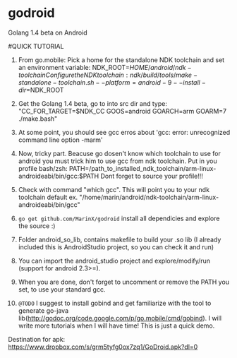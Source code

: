 godroid
=======

Golang 1.4 beta on Android

#QUICK TUTORIAL

1. From go.mobile:
Pick a home for the standalone NDK toolchain and set an environment variable:
				NDK_ROOT=$HOME/android/ndk-toolchain
Configure the NDK toolchain:
				ndk/build/tools/make-standalone-toolchain.sh --platform=android-9 --install-dir=$NDK_ROOT

2. Get the Golang 1.4 beta, go to into src dir and type: 
				"CC_FOR_TARGET=$NDK_CC GOOS=android GOARCH=arm GOARM=7 ./make.bash"

3. At some point, you should see gcc erros about 'gcc: error: unrecognized command line option -marm'

4. Now, tricky part. Beacuse go dosen't know which toolchain to use for android you must trick him to use gcc from
   ndk toolchain. Put in you profile bash/zsh:
				PATH=/path_to_installed_ndk_toolchain/arm-linux-androideabi/bin/gcc:$PATH
   Dont forget to source your profile!!!

5. Check with command "which gcc". This will point you to your ndk toolchain default ex.
				"/home/marin/android/ndk-toolchain/arm-linux-androideabi/bin/gcc"

6. ```go get github.com/MarinX/godroid``` install all dependicies and explore the source :)

8. Folder android_so_lib, contains makefile to build your .so lib (I already included this is AndroidStudio project, so you can check it and run)

9. You can import the android_studio project and explore/modify/run (support for android 2.3>=).

11. When you are done, don't forget to uncomment or remove the PATH you set, to use your standard gcc.

10. ```@TODO``` I suggest to install gobind and get familiarize with the tool to generate go-java lib(http://godoc.org/code.google.com/p/go.mobile/cmd/gobind). 
	I will write more tutorials when I will have time! This is just a quick demo.

Destination for apk:
                https://www.dropbox.com/s/grm5tyfg0ox7zq1/GoDroid.apk?dl=0

										

